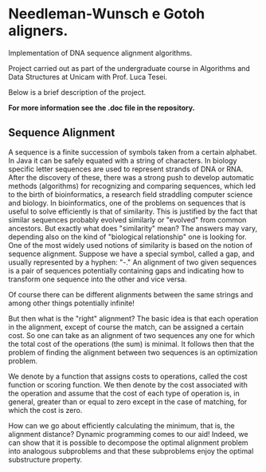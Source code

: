 # Needleman-Wunsch e Gotoh aligners.
Implementation of DNA sequence alignment algorithms. 

Project carried out as part of the undergraduate course in Algorithms and Data Structures at Unicam with Prof. Luca Tesei.

Below is a brief description of the project. 

**For more information see the .doc file in the repository.**


## Sequence Alignment

A sequence is a finite succession of symbols taken from a certain alphabet. In Java it can be safely equated with a string of characters. In biology specific letter sequences are used to represent strands of DNA or RNA. After the discovery of these, there was a strong push to develop automatic methods (algorithms) for recognizing and comparing sequences, which led to the birth of bioinformatics, a research field straddling computer science and biology. 
In bioinformatics, one of the problems on sequences that is useful to solve efficiently is that of similarity. This is justified by the fact that similar sequences probably evolved similarly or "evolved" from common ancestors. But exactly what does "similarity" mean? The answers may vary, depending also on the kind of "biological relationship" one is looking for. One of the most widely used notions of similarity is based on the notion of sequence alignment.
Suppose we have a special symbol, called a gap, and usually represented by a hyphen: "-." An alignment of two given sequences is a pair of sequences potentially containing gaps and indicating how to transform one sequence into the other and vice versa. 

Of course there can be different alignments between the same strings and among other things potentially infinite!

But then what is the "right" alignment? The basic idea is that each operation in the alignment, except of course the match, can be assigned a certain cost. So one can take as an alignment of two sequences any one for which the total cost of the operations (the sum) is minimal. It follows then that the problem of finding the alignment between two sequences is an optimization problem. 
    
We denote by a function that assigns costs to operations, called the cost function or scoring function. We then denote by the cost associated with the operation and assume that the cost of each type of operation is, in general, greater than or equal to zero except in the case of matching, for which the cost is zero.

How can we go about efficiently calculating the minimum, that is, the alignment distance? Dynamic programming comes to our aid! Indeed, we can show that it is possible to decompose the optimal alignment problem into analogous subproblems and that these subproblems enjoy the optimal substructure property.
